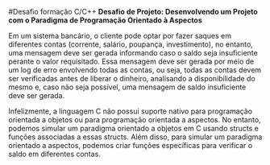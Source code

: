#Desafio formação C/C++
**Desafio de Projeto: Desenvolvendo um Projeto com o Paradigma de Programação Orientado à Aspectos**

Em um sistema bancário, o cliente pode optar por fazer saques em diferentes contas (corrente, salário, poupança, investimento), no entanto, uma mensagem deve ser gerada informando caso o saldo seja insuficiente perante o valor requisitado. Essa mensagem deve ser gerada por meio de um log de erro envolvendo todas as contas, ou seja, todas as contas devem ser verificadas antes de liberar o dinheiro, analisando a disponibilidade do mesmo e, caso não seja possível, uma mensagem de saldo insuficiente deve ser gerada.



Infelizmente, a linguagem C não possui suporte nativo para programação orientada a objetos ou para programação orientada a aspectos. No entanto, podemos simular um paradigma orientado a objetos em C usando structs e funções associadas a essas structs. Além disso, para simular um paradigma orientado a aspectos, podemos criar funções específicas para verificar o saldo em diferentes contas.
